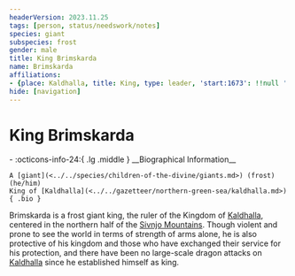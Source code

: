 ```yaml
---
headerVersion: 2023.11.25
tags: [person, status/needswork/notes]
species: giant
subspecies: frost
gender: male
title: King Brimskarda
name: Brimskarda
affiliations:
- {place: Kaldhalla, title: King, type: leader, 'start:1673': !!null ''}
hide: [navigation]
---
```

# King Brimskarda
<div class="grid cards ext-narrow-margin ext-one-column" markdown>
- :octicons-info-24:{ .lg .middle } __Biographical Information__

    A [giant](<../../species/children-of-the-divine/giants.md>) (frost) (he/him)  
    King of [Kaldhalla](<../../gazetteer/northern-green-sea/kaldhalla.md>)  
    { .bio }

</div>


Brimskarda is a frost giant king, the ruler of the Kingdom of [Kaldhalla](<../../gazetteer/northern-green-sea/kaldhalla.md>), centered in the northern half of the [Sivnjo Mountains](<../../gazetteer/northern-green-sea/sivnjo-mountains.md>). Though violent and prone to see the world in terms of strength of arms alone, he is also protective of his kingdom and those who have exchanged their service for his protection, and there have been no large-scale dragon attacks on [Kaldhalla](<../../gazetteer/northern-green-sea/kaldhalla.md>) since he established himself as king. 

